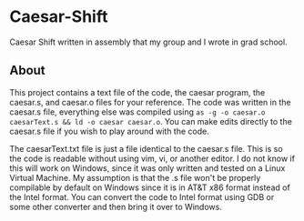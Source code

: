 # Caesar-Shift
Caesar Shift written in assembly that my group and I wrote in grad school.

## About
This project contains a text file of the code, the caesar program, the caesar.s, and caesar.o files for your reference. The code was written in the caesar.s file, everything else was compiled using `as -g -o caesar.o caesarText.s && ld -o caesar caesar.o`. You can make edits directly to the caesar.s file if you wish to play around with the code.

The caesarText.txt file is just a file identical to the caesar.s file. This is so the code is readable without using vim, vi, or another editor. I do not know if this will work on Windows, since it was only written and tested on a Linux Virtual Machine. My assumption is that the .s file won't be properly compilable by default on Windows since it is in AT&T x86 format instead of the Intel format. You can convert the code to Intel format using GDB or some other converter and then bring it over to Windows.
